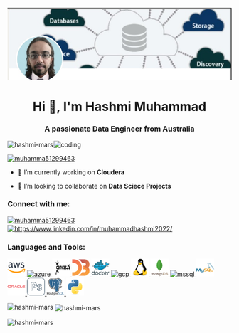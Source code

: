 ![logo](https://github.com/hashmi-mars/Hashmi-Muhammad/blob/main/github.png)
<h1 align="center">Hi 👋, I'm Hashmi Muhammad</h1>
<h3 align="center">A passionate Data Engineer from Australia</h3>

<img align="right" alt="coding" width="400" src="https://payload-cms.code-b.dev/media/Difference%20between%20a%20Full%20Stack%20Developer%20and%20a%20Software%20Engineer-7.gif">


<p align="left"> <img src="https://komarev.com/ghpvc/?username=hashmi-mars&label=Profile%20views&color=0e75b6&style=flat" alt="hashmi-mars" /> </p>

<p align="left"> <a href="https://twitter.com/muhamma51299463" target="blank"><img src="https://img.shields.io/twitter/follow/muhamma51299463?logo=twitter&style=for-the-badge" alt="muhamma51299463" /></a> </p>

- 🔭 I’m currently working on **Cloudera**

- 👯 I’m looking to collaborate on **Data Sciece Projects**

<h3 align="left">Connect with me:</h3>
<p align="left">
<a href="https://twitter.com/muhamma51299463" target="blank"><img align="center" src="https://raw.githubusercontent.com/rahuldkjain/github-profile-readme-generator/master/src/images/icons/Social/twitter.svg" alt="muhamma51299463" height="30" width="40" /></a>
<a href="https://linkedin.com/in/https://www.linkedin.com/in/muhammadhashmi2022/" target="blank"><img align="center" src="https://raw.githubusercontent.com/rahuldkjain/github-profile-readme-generator/master/src/images/icons/Social/linked-in-alt.svg" alt="https://www.linkedin.com/in/muhammadhashmi2022/" height="30" width="40" /></a>
</p>

<h3 align="left">Languages and Tools:</h3>
<p align="left"> <a href="https://aws.amazon.com" target="_blank" rel="noreferrer"> <img src="https://raw.githubusercontent.com/devicons/devicon/master/icons/amazonwebservices/amazonwebservices-original-wordmark.svg" alt="aws" width="40" height="40"/> </a> <a href="https://azure.microsoft.com/en-in/" target="_blank" rel="noreferrer"> <img src="https://www.vectorlogo.zone/logos/microsoft_azure/microsoft_azure-icon.svg" alt="azure" width="40" height="40"/> </a> <a href="https://canvasjs.com" target="_blank" rel="noreferrer"> <img src="https://raw.githubusercontent.com/Hardik0307/Hardik0307/master/assets/canvasjs-charts.svg" alt="canvasjs" width="40" height="40"/> </a> <a href="https://d3js.org/" target="_blank" rel="noreferrer"> <img src="https://raw.githubusercontent.com/devicons/devicon/master/icons/d3js/d3js-original.svg" alt="d3js" width="40" height="40"/> </a> <a href="https://www.docker.com/" target="_blank" rel="noreferrer"> <img src="https://raw.githubusercontent.com/devicons/devicon/master/icons/docker/docker-original-wordmark.svg" alt="docker" width="40" height="40"/> </a> <a href="https://cloud.google.com" target="_blank" rel="noreferrer"> <img src="https://www.vectorlogo.zone/logos/google_cloud/google_cloud-icon.svg" alt="gcp" width="40" height="40"/> </a> <a href="https://www.linux.org/" target="_blank" rel="noreferrer"> <img src="https://raw.githubusercontent.com/devicons/devicon/master/icons/linux/linux-original.svg" alt="linux" width="40" height="40"/> </a> <a href="https://www.mongodb.com/" target="_blank" rel="noreferrer"> <img src="https://raw.githubusercontent.com/devicons/devicon/master/icons/mongodb/mongodb-original-wordmark.svg" alt="mongodb" width="40" height="40"/> </a> <a href="https://www.microsoft.com/en-us/sql-server" target="_blank" rel="noreferrer"> <img src="https://www.svgrepo.com/show/303229/microsoft-sql-server-logo.svg" alt="mssql" width="40" height="40"/> </a> <a href="https://www.mysql.com/" target="_blank" rel="noreferrer"> <img src="https://raw.githubusercontent.com/devicons/devicon/master/icons/mysql/mysql-original-wordmark.svg" alt="mysql" width="40" height="40"/> </a> <a href="https://www.oracle.com/" target="_blank" rel="noreferrer"> <img src="https://raw.githubusercontent.com/devicons/devicon/master/icons/oracle/oracle-original.svg" alt="oracle" width="40" height="40"/> </a> <a href="https://www.photoshop.com/en" target="_blank" rel="noreferrer"> <img src="https://raw.githubusercontent.com/devicons/devicon/master/icons/photoshop/photoshop-line.svg" alt="photoshop" width="40" height="40"/> </a> <a href="https://www.postgresql.org" target="_blank" rel="noreferrer"> <img src="https://raw.githubusercontent.com/devicons/devicon/master/icons/postgresql/postgresql-original-wordmark.svg" alt="postgresql" width="40" height="40"/> </a> <a href="https://www.python.org" target="_blank" rel="noreferrer"> <img src="https://raw.githubusercontent.com/devicons/devicon/master/icons/python/python-original.svg" alt="python" width="40" height="40"/> </a> </p>

<p><img align="left" src="https://github-readme-stats.vercel.app/api/top-langs?username=hashmi-mars&show_icons=true&locale=en&layout=compact" alt="hashmi-mars" /></p>

<p>&nbsp;<img align="center" src="https://github-readme-stats.vercel.app/api?username=hashmi-mars&show_icons=true&locale=en" alt="hashmi-mars" /></p>

<p><img align="center" src="https://github-readme-streak-stats.herokuapp.com/?user=hashmi-mars&" alt="hashmi-mars" /></p>
